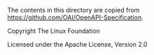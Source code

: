 The contents in this directory are copied from <https://github.com/OAI/OpenAPI-Specification>.

Copyright The Linux Foundation

Licensed under the Apache License, Version 2.0